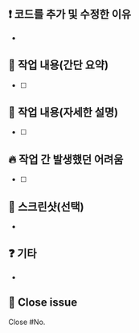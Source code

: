 ## ❗️ 코드를 추가 및 수정한 이유
- 

## 🧾 작업 내용(간단 요약)
- [ ]

## 📖 작업 내용(자세한 설명)
- [ ]
  
## 🔥 작업 간 발생했던 어려움
- [ ]

## 📸 스크린샷(선택)
- 

## ❓ 기타
- 

## 🚪 Close issue
Close #No.
